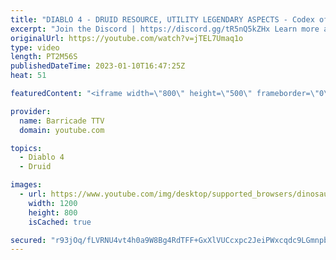 ```yaml
---
title: "DIABLO 4 - DRUID RESOURCE, UTILITY LEGENDARY ASPECTS - Codex of Power, Diablo IV"
excerpt: "Join the Discord | https://discord.gg/tR5nQ5kZHx Learn more about the specific Resource and Utility Legendary Aspects you can ..."
originalUrl: https://youtube.com/watch?v=jTEL7Umaq1o
type: video
length: PT2M56S
publishedDateTime: 2023-01-10T16:47:25Z
heat: 51

featuredContent: "<iframe width=\"800\" height=\"500\" frameborder=\"0\" src=\"https://www.youtube.com/embed/jTEL7Umaq1o\" allow=\"accelerometer; autoplay; encrypted-media; gyroscope; picture-in-picture\" allowfullscreen></iframe>"

provider:
  name: Barricade TTV
  domain: youtube.com

topics:
  - Diablo 4
  - Druid

images:
  - url: https://www.youtube.com/img/desktop/supported_browsers/dinosaur.png
    width: 1200
    height: 800
    isCached: true

secured: "r93jOq/fLVRNU4vt4h0a9W8Bg4RdTFF+GxXlVUCcxpc2JeiPWxcqdc9LGmnpbqoDe0vzhh9GoVeXWQiNjjF0xaVVY04c2StCInoBtzi/x9vBl73keSOqQZrfJG91gKPv3YP2jB/M2va5EtMyLQ0nXgxy7/APCu41zF6KVZ70Z8yLUfDoLyhLOa/jdRxHYUHwyujmljUI3/1XINscGtZjvVwDX+FiJqKJwcWPkfA6n4j74W1OT3P5fY+79SBtonGuQGAg5NDrlL/3ngOLXEpI/j0schry/JKxsFbRHcGtJbPYqRCf8rJBcV3PXbCYHNiNQoNa2bxayfoyCQ0cavJrhD24wzHm7XKPe4+OkWP7SKBx7/oTpFD7Uk6JnAsotaG5sM4ThvaD/VqfBtHVX9kqvYZ3oP5Sa///KJl5OHRp5oA=;SjPULWHdkgZmmZzZL/b1SQ=="
---
```


